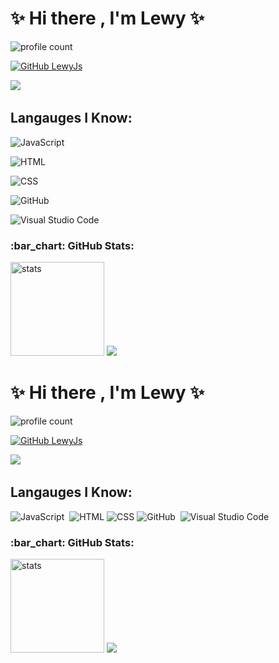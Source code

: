 # ✨ Hi there , I'm Lewy ✨

![profile count](https://komarev.com/ghpvc/?username=y4f3q&color=red)&nbsp;

[![GitHub LewyJs](https://img.shields.io/github/followers/y4f3q?label=follow&style=social)](https://github.com/ariscik)&nbsp;

<a href="https://instagram.com/y4f3q"><img src="https://img.shields.io/badge/@y4f3q-E4405F?style=flat&logo=Instagram&logoColor=white"/></a> &nbsp;

## Langauges I Know:

![JavaScript](https://img.shields.io/badge/-JavaScript-05122A?style=flat&logo=javascript)&nbsp;

![HTML](https://img.shields.io/badge/-HTML-05122A?style=flat&logo=HTML5)&nbsp;

![CSS](https://img.shields.io/badge/-CSS-05122A?style=flat&logo=CSS3)&nbsp;

![GitHub](https://img.shields.io/badge/-GitHub-05122A?style=flat&logo=github)&nbsp;

![Visual Studio Code](https://img.shields.io/badge/-Visual%20Studio%20Code-05122A?style=flat&logo=visual-studio-code&logoColor=007ACC)&nbsp;

<h3 align="left">:bar_chart: GitHub Stats:</h3>

<p align="left">

   <img src="https://github-readme-stats.vercel.app/api?username=y4f3q&count_private=true&show_icons=true&theme=dark&hide_border=true" width="%100" height="150px" alt="stats" />

<img src="https://github-profile-trophy.vercel.app/?username=y4f3q&theme=radical" />

</p>

# ✨ Hi there , I'm Lewy ✨

![profile count](https://komarev.com/ghpvc/?username=y4f3q&color=red)&nbsp;

[![GitHub LewyJs](https://img.shields.io/github/followers/y4f3q?label=follow&style=social)](https://github.com/ariscik)&nbsp;

<a href="https://instagram.com/y4f3q"><img src="https://img.shields.io/badge/@y4f3q-E4405F?style=flat&logo=Instagram&logoColor=white"/></a> &nbsp;

## Langauges I Know:

![JavaScript](https://img.shields.io/badge/-JavaScript-05122A?style=flat&logo=javascript)&nbsp; ![HTML](https://img.shields.io/badge/-HTML-05122A?style=flat&logo=HTML5)&nbsp;![CSS](https://img.shields.io/badge/-CSS-05122A?style=flat&logo=CSS3)&nbsp;![GitHub](https://img.shields.io/badge/-GitHub-05122A?style=flat&logo=github)&nbsp; ![Visual Studio Code](https://img.shields.io/badge/-Visual%20Studio%20Code-05122A?style=flat&logo=visual-studio-code&logoColor=007ACC)&nbsp;

<h3 align="left">:bar_chart: GitHub Stats:</h3>

<p align="left">

   <img src="https://github-readme-stats.vercel.app/api?username=y4f3q&count_private=true&show_icons=true&theme=dark&hide_border=true" width="%100" height="150px" alt="stats" />

<img src="https://github-profile-trophy.vercel.app/?username=y4f3q&theme=radical" />

</p>
